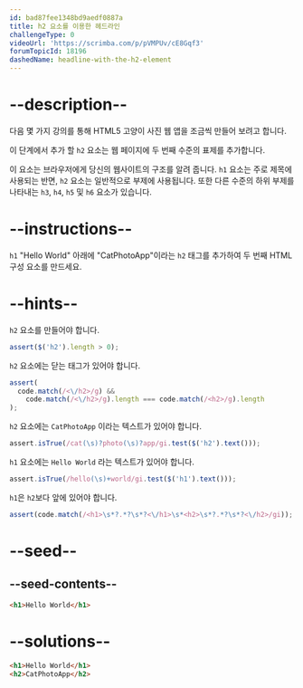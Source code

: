 ```yaml
---
id: bad87fee1348bd9aedf0887a
title: h2 요소를 이용한 헤드라인
challengeType: 0
videoUrl: 'https://scrimba.com/p/pVMPUv/cE8Gqf3'
forumTopicId: 18196
dashedName: headline-with-the-h2-element
---
```


# --description--

다음 몇 가지 강의를 통해 HTML5 고양이 사진 웹 앱을 조금씩 만들어 보려고 합니다.

이 단계에서 추가 할 `h2` 요소는 웹 페이지에 두 번째 수준의 표제를 추가합니다.

이 요소는 브라우저에게 당신의 웹사이트의 구조를 알려 줍니다. `h1` 요소는 주로 제목에 사용되는 반면, `h2` 요소는 일반적으로 부제에 사용됩니다. 또한 다른 수준의 하위 부제를 나타내는 `h3`, `h4`, `h5` 및 `h6` 요소가 있습니다.

# --instructions--

`h1` "Hello World" 아래에 "CatPhotoApp"이라는 `h2` 태그를 추가하여 두 번째 HTML 구성 요소를 만드세요.

# --hints--

`h2` 요소를 만들어야 합니다.

```js
assert($('h2').length > 0);
```

`h2` 요소에는 닫는 태그가 있어야 합니다.

```js
assert(
  code.match(/<\/h2>/g) &&
    code.match(/<\/h2>/g).length === code.match(/<h2>/g).length
);
```

`h2` 요소에는 `CatPhotoApp` 이라는 텍스트가 있어야 합니다.

```js
assert.isTrue(/cat(\s)?photo(\s)?app/gi.test($('h2').text()));
```

`h1` 요소에는 `Hello World` 라는 텍스트가 있어야 합니다.

```js
assert.isTrue(/hello(\s)+world/gi.test($('h1').text()));
```

`h1`은 `h2`보다 앞에 있어야 합니다.

```js
assert(code.match(/<h1>\s*?.*?\s*?<\/h1>\s*<h2>\s*?.*?\s*?<\/h2>/gi));
```

# --seed--

## --seed-contents--

```html
<h1>Hello World</h1>
```

# --solutions--

```html
<h1>Hello World</h1>
<h2>CatPhotoApp</h2>
```

